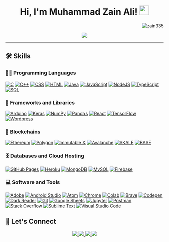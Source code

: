 <h1 align="center">
Hi, I'm Muhammad Zain Ali!
  <img src="https://media.giphy.com/media/hvRJCLFzcasrR4ia7z/giphy.gif" width="30"></h1>
 <img src="https://komarev.com/ghpvc/?username=zain335&label=Profile%20Views&color=0e75b6&style=flat" align='right' alt="zain335" />
<!--  <img src="https://gpvc.arturio.dev/yashitanamdeo" alt="Profile views" align='right'/> <a href="https://github.com/yashitanamdeo/yashitanamdeo/"> </a> update  -->

<br/>

<!-- Typing SVG by DenverCoder1 - https://github.com/DenverCoder1/readme-typing-svg -->
<p align="center">
  <a href="https://github.com/DenverCoder1/readme-typing-svg"><img src="https://readme-typing-svg.herokuapp.com?lines=Full+Stack+Web3+Developer;Blockchain+|+Computer+Engineer;Data+Science%20|%20Blockchain%20|%20ML%20Enthusiastic;&center=true&width=580&height=45"></a>
</p>
<hr/>
<!-- <samp>
I am a creative🎡, time punctual👩‍🎓, dedicated🎯, goal-oriented individual👩‍💻 with decent moral values and ethics🙇‍♀️ along with a high-energy level🤹‍♀️, honed communication skills👐, strong organizational skills👮‍♀️, and meticulous attention🕵️‍♀️ to detail.
</samp> -->

<!-- ## 🔥 Streak Stats -->

<!-- GitHub Readme Streak Stats - https://github.com/DenverCoder1/github-readme-streak-stats -->
<!-- <p align="center">
  <a href="https://github.com/DenverCoder1/github-readme-streak-stats">
    <img title="🔥 Get streak stats for your profile at git.io/streak-stats" alt="Yashita's streak" src="https://github-readme-streak-stats.herokuapp.com/?user=yashitanamdeo&theme=monokai-metallian&hide_border=true"/>
  </a>
  <p align="center"> If you can dream it, you can do it🔥 </p>
</p> -->

## 🛠️ Skills

### 👨‍💻 Programming Languages

<p>
    <a href="https://en.cppreference.com/w/" target="_blank"><img alt="C" src="https://img.shields.io/badge/C%20-%232370ED.svg?logo=c&logoColor=white"></a>
    <a href="https://en.cppreference.com/w/" target="_blank"><img alt="C++" src="https://img.shields.io/badge/C++%20-%2300599C.svg?logo=c%2B%2B&logoColor=white"></a>
    <a href="https://developer.mozilla.org/en-US/docs/Web/CSS" target="_blank"><img alt="CSS" src="https://img.shields.io/badge/CSS%20-%231572B6.svg?logo=css3&logoColor=white"></a>
    <a href="https://developer.mozilla.org/en-US/docs/Web/HTML" target="_blank"><img alt="HTML" src="https://img.shields.io/badge/HTML%20-%23E34F26.svg?logo=html5&logoColor=white"></a>
    <a href="https://docs.oracle.com/en/java/" target="_blank"><img alt="Java" src="https://img.shields.io/badge/Java-%23007396.svg?logo=java&logoColor=white"></a>
    <a href="https://developer.mozilla.org/en-US/docs/Web/JavaScript" target="_blank"><img alt="JavaScript" src="https://img.shields.io/badge/JavaScript%20-%23F7DF1E.svg?logo=javascript&logoColor=black"></a>
    <a href="https://nodejs.org/en/docs/" target="_blank"><img alt="NodeJS" src="https://img.shields.io/badge/Node.js%20-%2343853D.svg?logo=node.js&logoColor=white"></a>
    <!-- <a href="https://www.php.net/manual/en/" target="_blank"><img alt="PHP" src="https://img.shields.io/badge/PHP-%23777BB4.svg?logo=php&logoColor=white"></a> -->
    <a href="https://www.typescriptlang.org/docs/" target="_blank"><img alt="TypeScript" src="https://img.shields.io/badge/TypeScript%20-%2314354C.svg?logo=typescript&logoColor=white"></a>
    <a href="https://dev.mysql.com/doc/" target="_blank"><img alt="SQL" src="https://img.shields.io/badge/SQL%20-%23025E8C.svg?logo=amazon-dynamodb&logoColor=white"></a>

### 🧰 Frameworks and Libraries

<p>
    <a href="#"><img alt="Arduino" src="https://img.shields.io/badge/-Arduino-00979D?logo=Arduino&logoColor=white"></a>
    <a href="#"><img alt="Keras" src="https://img.shields.io/badge/Keras%20-%23D00000.svg?logo=Keras&logoColor=white"></a>
    <a href="#"><img alt="NumPy" src="https://img.shields.io/badge/Numpy%20-%23013243.svg?logo=numpy&logoColor=white"></a>
    <a href="#"><img alt="Pandas" src="https://img.shields.io/badge/Pandas%20-%23150458.svg?logo=pandas&logoColor=white"></a>
    <a href="#"><img alt="React" src="https://img.shields.io/badge/React%20-%2320232a.svg?logo=react&logoColor=%2361DAFB"></a>
    <a href="#"><img alt="TensorFlow" src="https://img.shields.io/badge/TensorFlow%20-%23FF6F00.svg?logo=TensorFlow&logoColor=white"></a>
    <a href="#"><img alt="Wordpress" src="https://img.shields.io/badge/Wordpress-21759B?logo=wordpress&logoColor=white"></a>
</p>

### 🔗 Blockchains

<p>
   <!-- Ethereum -->
<a href="https://ethereum.org/" target="_blank"><img alt="Ethereum" src="https://img.shields.io/badge/Ethereum%20-%23646DFF.svg?logo=ethereum&logoColor=white"></a>
<!-- Polygon -->
<a href="https://polygon.technology/" target="_blank"><img alt="Polygon" src="https://img.shields.io/badge/Polygon%20-%238C28F5.svg?logo=polygon&logoColor=white"></a>
<!-- Immutable X -->
<a href="https://immutablex.io/" target="_blank"><img alt="Immutable X" src="https://img.shields.io/badge/Immutable%20X%20-%231DA1F2.svg?logo=immutable-x&logoColor=white"></a>
<!-- Base Chain -->
<!-- Add the official documentation link for the specific "Base Chain" if available -->
<!-- Avalanche -->
<a href="https://www.avalabs.org/" target="_blank"><img alt="Avalanche" src="https://img.shields.io/badge/Avalanche%20-%231F4C9F.svg?logo=avalanche&logoColor=white"></a>
<!-- SKALE -->
<a href="https://skale.network/" target="_blank"><img alt="SKALE" src="https://img.shields.io/badge/SKALE%20-%233031C7.svg?logo=skale&logoColor=white"></a>
<!-- BASE -->
<a href="https://skale.network/" target="_blank"><img alt="BASE" src="https://img.shields.io/badge/BASE%20-%23777BB4.svg?logo=base&logoColor=white"></a>

</p>

### 🗄️ Databases and Cloud Hosting

<p>
    <a href="#"><img alt="GitHub Pages" src="https://img.shields.io/badge/GitHub%20Pages-%23327FC7.svg?logo=github&logoColor=white"></a>
    <a href="#"><img alt="Heroku" src="https://img.shields.io/badge/Heroku%20-%23430098.svg?logo=heroku&logoColor=white"></a>
    <a href="#"><img alt="MongoDB" src ="https://img.shields.io/badge/MongoDB-%234ea94b.svg?logo=mongodb&logoColor=white"></a>
    <a href="#"><img alt="MySQL" src="https://img.shields.io/badge/MySQL-%2300f.svg?logo=mysql&logoColor=white"></a>
    <a href="#"><img alt="Firebase" src ="https://img.shields.io/badge/Firebase-%23316192.svg?logo=firebase&logoColor=white"></a>
</p>

### 💻 Software and Tools

<p>
    <a href="#"><img alt="Adobe" src="https://img.shields.io/badge/Adobe%20-%23FF0000.svg?logo=adobe&logoColor=white"></a>
    <a href="#"><img alt="Android Studio" src="https://img.shields.io/badge/Android%20Studio-008678.svg?logo=android-studio&logoColor=white"></a>
    <a href="#"><img alt="Atom" src="https://img.shields.io/badge/Atom-3DDC84?logo=atom&logoColor=white"></a>
    <a href="#"><img alt="Chrome" src="https://img.shields.io/badge/Chrome-3DDC84?logo=google-chrome&logoColor=white"></a>
    <a href="#"><img alt="Colab" src="https://img.shields.io/badge/Colab-00b56a.svg?logo=google-colab&logoColor=white"></a>
    <a href="#"><img alt="Brave" src="https://img.shields.io/badge/-Brave-FB542B?logo=brave&logoColor=white"></a>
    <a href="#"><img alt="Codepen" src="https://img.shields.io/badge/Codepen-000000.svg?logo=codepen&logoColor=white"></a>
    <a href="#"><img alt="Dark Reader" src="https://img.shields.io/badge/-Dark%20Reader-141E24?logo=dark-reader&logoColor=white"></a>
    <a href="#"><img alt="Git" src="https://img.shields.io/badge/Git%20-%23F05033.svg?logo=git&logoColor=white"></a>
    <a href="#"><img alt="Google Sheets" src="https://img.shields.io/badge/Google%20Sheets%20-%2334A853.svg?logo=google%20sheets&logoColor=white"></a>
    <a href="#"><img alt="Jupyter" src="https://img.shields.io/badge/Jupyter%20-%23F37626.svg?logo=Jupyter&logoColor=white"></a>
    <a href="#"><img alt="Postman" src="https://img.shields.io/badge/Postman-FF6C37?logo=postman&logoColor=white"></a>
    <a href="#"><img alt="Stack Overflow" src="https://img.shields.io/badge/-Stack%20Overflow-FE7A16?logo=stack-overflow&logoColor=white"></a>
    <a href="#"><img alt="Sublime Text" src="https://img.shields.io/badge/-Sublime%20Text-302E31?logo=sublime-text&logoColor=white"></a>
    <a href="#"><img alt="Visual Studio Code" src="https://img.shields.io/badge/Visual%20Studio%20Code-0078d7.svg?logo=visual-studio-code&logoColor=white"></a>
</p>

<!-- ## 📊 Github Stats
-->
<!-- https://github.com/anuraghazra/github-readme-stats -->
<!-- <details> 
  <summary>💻 GitHub Profile Stats</summary>
  <br/>
    <a href="https://github.com/anuraghazra/github-readme-stats"><img alt="Zains's Github Stats" src="https://github-readme-stats.vercel.app/api?username=zain335&show_icons=true&count_private=true&theme=react&hide_border=true&bg_color=1F222E&title_color=F85D7F&icon_color=F8D866" height="192px"/></a>
  <a href="https://github.com/anuraghazra/github-readme-stats"><img alt="Zain's Top Languages" src="https://github-readme-stats.vercel.app/api/top-langs/?username=zain&langs_count=8&layout=compact&theme=react&hide_border=true&bg_color=1F222E&title_color=F85D7F&icon_color=F8D866" height="192px"/></a>
  <br/>
  <b>Note:</b> Top languages is only a metric of the languages my public code consists of and doesn't reflect experience or skill level.
</details>
-->
<!-- https://github.com/ashutosh00710/github-readme-activity-graph -->
<!-- <details>
  <summary>⚡ Recent GitHub Activity</summary>
  <br/>
  -->
<!-- 	[![Zain's Activity Graph](https://github-readme-activity-graph.vercel.app/graph?username=zain335)](https://github.com/ashutosh00710/github-readme-activity-graph) -->
<!--   <a href="https://github.com/ashutosh00710/github-readme-activity-graph"><img alt="Zain's Activity Graph" src="https://github-readme-activity-graph.vercel.app/graph?username=zain-335&bg_color=1F222E&color=F8D866&line=F85D7F&point=FFFFFF&hide_border=true" /></a>
  <br/>
</details> 
-->
<!-- https://github.com/sisodiya2421 -->

## 🤝 Let's Connect

<p align="center">
	<a href="https://gist.github.com/zain335">
		<img src="https://img.shields.io/badge/-Gists-000?style=for-the-badge&logo=Github&logoColor=white" />
	</a>
	<a href="https://stackoverflow.com/users/17730432/zain-335?tab=profile">
		<img src="https://img.shields.io/badge/Stack_Overflow-FE7A16?style=for-the-badge&logo=stack-overflow&logoColor=white" />
	</a>
	<a href="mailto:mzainaliofficial@gmail.com">
		<img src="https://img.shields.io/badge/protonmail-%238B89CC.svg?&style=for-the-badge&logo=protonmail&logoColor=white" />
	</a>
	<a href="https://www.linkedin.com/in/muhammad-zain-ali-989598226/">
		<img src="https://img.shields.io/badge/-LinkedIn-%230077B5?style=for-the-badge&logo=linkedin&logoColor=white" />
	</a>	
</p>
<!--
[![@zain's Holopin board](https://holopin.me/zain335)](https://holopin.io/@zain335)
-->

